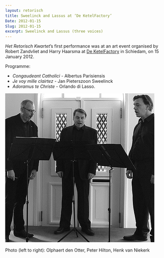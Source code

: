 ```yaml
---
layout: retorisch
title: Sweelinck and Lassus at ‘De KetelFactory’
Date: 2012-01-15
Slug: 2012-01-15
excerpt: Sweelinck and Lassus (three voices)
---
```


_Het Retorisch Kwartet_’s first performance was at an art event organised by Robert Zandvliet and Harry Haarsma at [De KetelFactory](http://www.deketelfactory.nl/) in Schiedam, on 15 January 2012.

Programme:

* _Congaudeant Catholici_ - Albertus Parisiensis
* _Je voy mille clairtez_ - Jan Pieterszoon Sweelinck
* _Adoramus te Christe_ - Orlando di Lasso.

![Left to right: Olphaert, Peter and Henk. Photo: Marion Smits.](image/2012-01-15.jpg)

Photo (left to right): Olphaert den Otter, Peter Hilton, Henk van Niekerk

